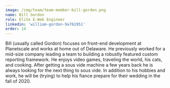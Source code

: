 ```yaml
---
image: /img/team/team-member-bill-gordon.png
name: Bill Gordon
role: Elite E-Web Engineer
linkedin: 'william-gordon-9a761951'
order: 14
---
```


Bill (usually called Gordon) focuses on front-end development at Planetscale and works at home out of Delaware. He previously worked for a mid-size company leading a team to building a robustly featured custom reporting framework. He enjoys video games, traveling the world, his cats, and cooking. After getting a sous vide machine a few years back he is always looking for the next thing to sous vide. In addition to his hobbies and work, he will be (trying) to help his fiance prepare for their wedding in the fall of 2020.
